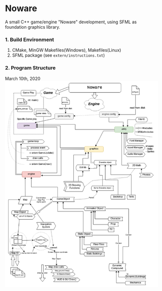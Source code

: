 # Noware
A small C++ game/engine "Noware" development, using SFML as foundation graphics library.


### 1. Build Environment
1. CMake, MinGW Makefiles(Windows), Makefiles(Linux)
2. SFML package (see `extern/instructions.txt`)

### 2. Program Structure
March 10th, 2020
<img src="/diagrams/20200310_dgrm_architecture_v0001.png">
